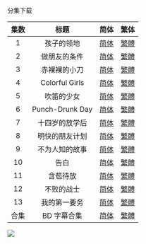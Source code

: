 分集下载

| 集数 |      标题       |                             简体                             |                             繁体                             |
| :--: | :-------------: | :----------------------------------------------------------: | :----------------------------------------------------------: |
|  1   |   孩子的领地    | [简体](https://raw.githubusercontent.com/SweetSub/SweetSub/Archive/master/Wonder%20Egg%20Priority/%5BSweetSub%5D%20Wonder%20Egg%20Priority%20-%2001.chs.ass) | [繁體](https://raw.githubusercontent.com/SweetSub/SweetSub/Archive/master/Wonder%20Egg%20Priority/%5BSweetSub%5D%20Wonder%20Egg%20Priority%20-%2001.cht.ass) |
|  2   |  做朋友的条件   | [简体](https://raw.githubusercontent.com/SweetSub/SweetSub/Archive/master/Wonder%20Egg%20Priority/%5BSweetSub%5D%20Wonder%20Egg%20Priority%20-%2002.chs.ass) | [繁體](https://raw.githubusercontent.com/SweetSub/SweetSub/Archive/master/Wonder%20Egg%20Priority/%5BSweetSub%5D%20Wonder%20Egg%20Priority%20-%2002.cht.ass) |
|  3   |  赤裸裸的小刀   | [简体](https://raw.githubusercontent.com/SweetSub/SweetSub/Archive/master/Wonder%20Egg%20Priority/%5BSweetSub%5D%20Wonder%20Egg%20Priority%20-%2003.chs.ass) | [繁體](https://raw.githubusercontent.com/SweetSub/SweetSub/Archive/master/Wonder%20Egg%20Priority/%5BSweetSub%5D%20Wonder%20Egg%20Priority%20-%2003.cht.ass) |
|  4   | Colorful Girls  | [简体](https://raw.githubusercontent.com/SweetSub/SweetSub/Archive/master/Wonder%20Egg%20Priority/%5BSweetSub%5D%20Wonder%20Egg%20Priority%20-%2004.chs.ass) | [繁體](https://raw.githubusercontent.com/SweetSub/SweetSub/Archive/master/Wonder%20Egg%20Priority/%5BSweetSub%5D%20Wonder%20Egg%20Priority%20-%2004.cht.ass) |
|  5   |   吹笛的少女    | [简体](https://raw.githubusercontent.com/SweetSub/SweetSub/Archive/master/Wonder%20Egg%20Priority/%5BSweetSub%5D%20Wonder%20Egg%20Priority%20-%2005.chs.ass) | [繁體](https://raw.githubusercontent.com/SweetSub/SweetSub/Archive/master/Wonder%20Egg%20Priority/%5BSweetSub%5D%20Wonder%20Egg%20Priority%20-%2005.cht.ass) |
|  6   | Punch-Drunk Day | [简体](https://raw.githubusercontent.com/SweetSub/SweetSub/Archive/master/Wonder%20Egg%20Priority/%5BSweetSub%5D%20Wonder%20Egg%20Priority%20-%2006.chs.ass) | [繁體](https://raw.githubusercontent.com/SweetSub/SweetSub/Archive/master/Wonder%20Egg%20Priority/%5BSweetSub%5D%20Wonder%20Egg%20Priority%20-%2006.cht.ass) |
|  7   | 十四岁的放学后  | [简体](https://raw.githubusercontent.com/SweetSub/SweetSub/Archive/master/Wonder%20Egg%20Priority/%5BSweetSub%5D%20Wonder%20Egg%20Priority%20-%2007.chs.ass) | [繁體](https://raw.githubusercontent.com/SweetSub/SweetSub/Archive/master/Wonder%20Egg%20Priority/%5BSweetSub%5D%20Wonder%20Egg%20Priority%20-%2007.cht.ass) |
|  8   | 明快的朋友计划  | [简体](https://raw.githubusercontent.com/SweetSub/SweetSub/Archive/master/Wonder%20Egg%20Priority/%5BSweetSub%5D%20Wonder%20Egg%20Priority%20-%2008.chs.ass) | [繁體](https://raw.githubusercontent.com/SweetSub/SweetSub/Archive/master/Wonder%20Egg%20Priority/%5BSweetSub%5D%20Wonder%20Egg%20Priority%20-%2008.cht.ass) |
|  9   | 不为人知的故事  | [简体](https://raw.githubusercontent.com/SweetSub/SweetSub/Archive/master/Wonder%20Egg%20Priority/%5BSweetSub%5D%20Wonder%20Egg%20Priority%20-%2009.chs.ass) | [繁體](https://raw.githubusercontent.com/SweetSub/SweetSub/Archive/master/Wonder%20Egg%20Priority/%5BSweetSub%5D%20Wonder%20Egg%20Priority%20-%2009.cht.ass) |
|  10  |      告白       | [简体](https://raw.githubusercontent.com/SweetSub/SweetSub/Archive/master/Wonder%20Egg%20Priority/%5BSweetSub%5D%20Wonder%20Egg%20Priority%20-%2010.chs.ass) | [繁體](https://raw.githubusercontent.com/SweetSub/SweetSub/Archive/master/Wonder%20Egg%20Priority/%5BSweetSub%5D%20Wonder%20Egg%20Priority%20-%2010.cht.ass) |
|  11  |    含苞待放     | [简体](https://raw.githubusercontent.com/SweetSub/SweetSub/Archive/master/Wonder%20Egg%20Priority/%5BSweetSub%5D%20Wonder%20Egg%20Priority%20-%2011.chs.ass) | [繁體](https://raw.githubusercontent.com/SweetSub/SweetSub/Archive/master/Wonder%20Egg%20Priority/%5BSweetSub%5D%20Wonder%20Egg%20Priority%20-%2011.cht.ass) |
|  12  |   不败的战士    | [简体](https://raw.githubusercontent.com/SweetSub/SweetSub/Archive/master/Wonder%20Egg%20Priority/%5BSweetSub%5D%20Wonder%20Egg%20Priority%20-%2012.chs.ass) | [繁體](https://raw.githubusercontent.com/SweetSub/SweetSub/Archive/master/Wonder%20Egg%20Priority/%5BSweetSub%5D%20Wonder%20Egg%20Priority%20-%2012.cht.ass) |
|  13  |  我的第一要务   | [简体](https://raw.githubusercontent.com/SweetSub/SweetSub/Archive/master/Wonder%20Egg%20Priority/%5BSweetSub%5D%20Wonder%20Egg%20Priority%20-%2013.chs.ass) | [繁體](https://raw.githubusercontent.com/SweetSub/SweetSub/Archive/master/Wonder%20Egg%20Priority/%5BSweetSub%5D%20Wonder%20Egg%20Priority%20-%2013.cht.ass) |
| 合集 |   BD 字幕合集   | [简体](https://raw.githubusercontent.com/SweetSub/SweetSub/Archive/master/Wonder%20Egg%20Priority/%5BSweetSub%5D%20Wonder%20Egg%20Priority.chs.zip) | [繁體](https://raw.githubusercontent.com/SweetSub/SweetSub/Archive/master/Wonder%20Egg%20Priority/%5BSweetSub%5D%20Wonder%20Egg%20Priority.cht.zip) |



![](https://i.loli.net/2021/01/13/HGv2zNFIiJfxksV.jpg)